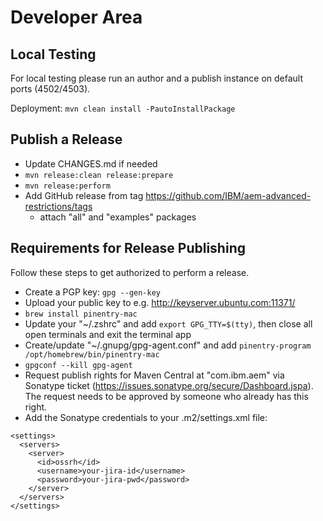 # Developer Area

## Local Testing

For local testing please run an author and a publish instance on default ports (4502/4503).

Deployment: `mvn clean install -PautoInstallPackage`

## Publish a Release

* Update CHANGES.md if needed
* `mvn release:clean release:prepare`
* `mvn release:perform`
* Add GitHub release from tag https://github.com/IBM/aem-advanced-restrictions/tags
  * attach "all" and "examples" packages

## Requirements for Release Publishing

Follow these steps to get authorized to perform a release.

* Create a PGP key: `gpg --gen-key`
* Upload your public key to e.g. http://keyserver.ubuntu.com:11371/
* `brew install pinentry-mac`
* Update your "~/.zshrc" and add `export GPG_TTY=$(tty)`, then close all open terminals and exit the terminal app
* Create/update "~/.gnupg/gpg-agent.conf" and add `pinentry-program /opt/homebrew/bin/pinentry-mac`
* `gpgconf --kill gpg-agent`
* Request publish rights for Maven Central at "com.ibm.aem" via Sonatype ticket (https://issues.sonatype.org/secure/Dashboard.jspa).
 The request needs to be approved by someone who already has this right.
* Add the Sonatype credentials to your .m2/settings.xml file:

```
<settings>
  <servers>
    <server>
      <id>ossrh</id>
      <username>your-jira-id</username>
      <password>your-jira-pwd</password>
    </server>
  </servers>
</settings>
```